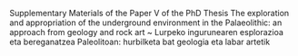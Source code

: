 Supplementary Materials of the Paper V of the PhD Thesis The exploration and appropriation of the underground environment in the Palaeolithic: an approach from geology and rock art ~ Lurpeko ingurunearen esplorazioa eta bereganatzea Paleolitoan: hurbilketa bat geologia eta labar artetik
